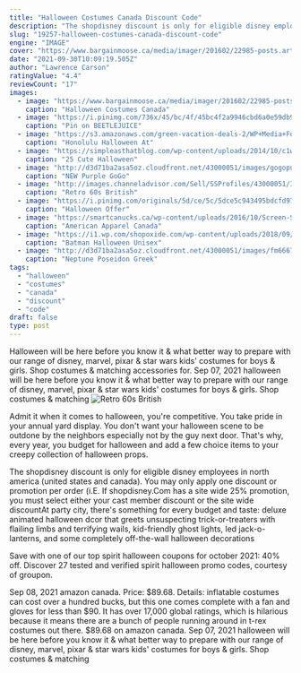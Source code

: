 ```yaml
---
title: "Halloween Costumes Canada Discount Code"
description: "The shopdisney discount is only for eligible disney employees in north america (united states and canada). You may only apply one discount or promotion per order (i.E. If shopdisney.Com has a site wide 25% promotion, you must select either your cast member discount or the site wide discount"
slug: "19257-halloween-costumes-canada-discount-code"
engine: "IMAGE"
cover: "https://www.bargainmoose.ca/media/imager/201602/22985-posts.article_lg.jpg"
date: "2021-09-30T10:09:19.505Z"
author: "Lawrence Carson"
ratingValue: "4.4"
reviewCount: "17"
images:
  - image: "https://www.bargainmoose.ca/media/imager/201602/22985-posts.article_lg.jpg"
    caption: "Halloween Costumes Canada"
  - image: "https://i.pinimg.com/736x/45/bc/4f/45bc4f2a9946cbd6a0e59db984e71b96.jpg"
    caption: "Pin on BEETLEJUICE"
  - image: "https://s3.amazonaws.com/green-vacation-deals-2/WP+Media+Folder+-+green-vacation-deals/wp-content/uploads/2019/10/Honolulu-Halloween-Hyatt-Promo-Code-Party-768x577.png"
    caption: "Honolulu Halloween At"
  - image: "https://simpleasthatblog.com/wp-content/uploads/2014/10/c1web.jpg"
    caption: "25 Cute Halloween"
  - image: "http://d3d71ba2asa5oz.cloudfront.net/43000051/images/gogopurple.jpg"
    caption: "NEW Purple GoGo"
  - image: "http://images.channeladvisor.com/Sell/SSProfiles/43000051/Images/7/60334.jpg"
    caption: "Retro 60s British"
  - image: "https://i.pinimg.com/originals/5d/ce/5c/5dce5c943495bdcfd97b27f53ab7c248.jpg"
    caption: "Halloween Offer"
  - image: "https://smartcanucks.ca/wp-content/uploads/2016/10/Screen-Shot-2016-10-26-at-8.12.00-PM.png"
    caption: "American Apparel Canada"
  - image: "https://i1.wp.com/shopoxide.com/wp-content/uploads/2018/09/New-Arrival-Kids-Deluxe-Muscle-Dark-Knight-Batman-Child-Halloween-Party-Fancy-Dress-Boys-Superhero-Carnival-3.jpg?fit=1000%2C1000&ssl=1"
    caption: "Batman Halloween Unisex"
  - image: "http://d3d71ba2asa5oz.cloudfront.net/43000051/images/fm66675-king-neptune-poseidon-greek-roman-god-costume.jpg"
    caption: "Neptune Poseidon Greek"
tags:
  - "halloween"
  - "costumes"
  - "canada"
  - "discount"
  - "code"
draft: false
type: post
---
```


Halloween will be here before you know it & what better way to prepare with our range of disney, marvel, pixar & star wars kids' costumes for boys & girls. Shop costumes & matching accessories for. Sep 07, 2021 halloween will be here before you know it & what better way to prepare with our range of disney, marvel, pixar & star wars kids' costumes for boys & girls. Shop costumes & matching
![Retro 60s British](http://images.channeladvisor.com/Sell/SSProfiles/43000051/Images/7/60334.jpg "Retro 60s British")

Admit it  when it comes to halloween, you&#39;re competitive. You take pride in your annual yard display. You don&#39;t want your halloween scene to be outdone by the neighbors  especially not by the guy next door. That&#39;s why, every year, you budget for halloween and add a few choice items to your creepy collection of halloween props.
<!--inArticleAds-->

<!--galleryOne-->

The shopdisney discount is only for eligible disney employees in north america (united states and canada). You may only apply one discount or promotion per order (i.E. If shopdisney.Com has a site wide 25% promotion, you must select either your cast member discount or the site wide discountAt party city, there's something for every budget and taste: deluxe animated halloween dcor that greets unsuspecting trick-or-treaters with flailing limbs and terrifying wails, kid-friendly ghost lights, led jack-o-lanterns, and some completely off-the-wall halloween decorations
<!--inArticleAds-->

<!--galleryTwo-->

Save with one of our top spirit halloween coupons for october 2021: 40% off. Discover 27 tested and verified spirit halloween promo codes, courtesy of groupon.
<!--galleryThree-->

Sep 08, 2021 amazon canada. Price: $89.68. Details: inflatable costumes can cost over a hundred bucks, but this one comes complete with a fan and gloves for less than $90. It has over 17,000 global ratings, which is hilarious because it means there are a bunch of people running around in t-rex costumes out there. $89.68 on amazon canada. Sep 07, 2021 halloween will be here before you know it & what better way to prepare with our range of disney, marvel, pixar & star wars kids' costumes for boys & girls. Shop costumes & matching